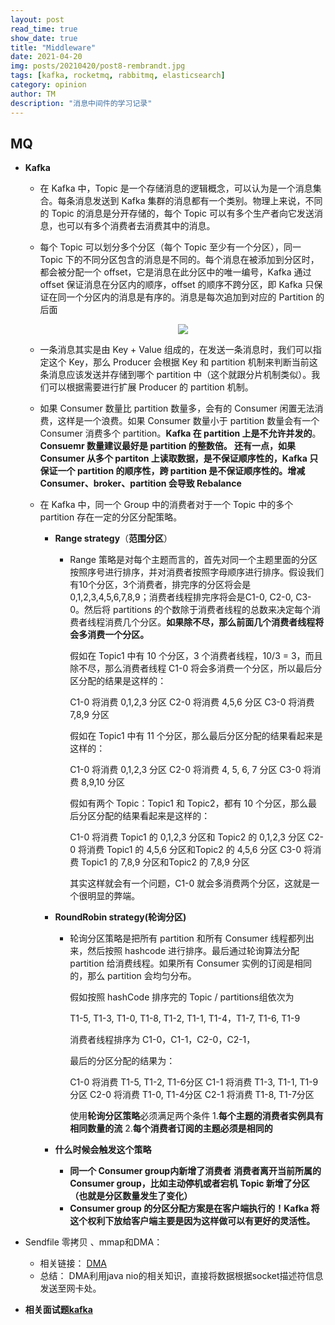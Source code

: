 ```yaml
---
layout: post
read_time: true
show_date: true
title: "Middleware"
date: 2021-04-20
img: posts/20210420/post8-rembrandt.jpg
tags: [kafka, rocketmq, rabbitmq, elasticsearch]
category: opinion
author: TM
description: "消息中间件的学习记录"
---
```

## MQ
* **Kafka**
  
  * 在 Kafka 中，Topic 是一个存储消息的逻辑概念，可以认为是一个消息集合。每条消息发送到 Kafka 集群的消息都有一个类别。物理上来说，不同的 Topic 的消息是分开存储的，每个 Topic 可以有多个生产者向它发送消息，也可以有多个消费者去消费其中的消息。
  
  * 每个 Topic 可以划分多个分区（每个 Topic 至少有一个分区），同一 Topic 下的不同分区包含的消息是不同的。每个消息在被添加到分区时，都会被分配一个 offset，它是消息在此分区中的唯一编号，Kafka 通过 offset 保证消息在分区内的顺序，offset 的顺序不跨分区，即 Kafka 只保证在同一个分区内的消息是有序的。消息是每次追加到对应的 Partition 的后面
  
    <center><img src='https://img-blog.csdnimg.cn/2019011811343340.png?x-oss-process=image/watermark,type_ZmFuZ3poZW5naGVpdGk,shadow_10,text_aHR0cHM6Ly9ibG9nLmNzZG4ubmV0L0RvbmdndWFiYWk=,size_16,color_FFFFFF,t_70'></center>

  * 一条消息其实是由 Key + Value 组成的，在发送一条消息时，我们可以指定这个 Key，那么 Producer 会根据 Key 和 partition 机制来判断当前这条消息应该发送并存储到哪个 partition 中（这个就跟分片机制类似）。我们可以根据需要进行扩展 Producer 的 partition 机制。
  
  * 如果 Consumer 数量比 partition 数量多，会有的 Consumer 闲置无法消费，这样是一个浪费。如果 Consumer 数量小于 partition 数量会有一个 Consumer 消费多个 partition。**Kafka 在 partition 上是不允许并发的**。**Consuemr 数量建议最好是 partition 的整数倍。 还有一点，如果 Consumer 从多个 partiton 上读取数据，是不保证顺序性的，Kafka 只保证一个 partition 的顺序性，跨 partition 是不保证顺序性的。增减 Consumer、broker、partition 会导致 Rebalance**
  
  * 在 Kafka 中，同一个 Group 中的消费者对于一个 Topic 中的多个 partition 存在一定的分区分配策略。
  
    * **Range strategy**（**范围分区**）
  
      * Range 策略是对每个主题而言的，首先对同一个主题里面的分区按照序号进行排序，并对消费者按照字母顺序进行排序。假设我们有10个分区，3个消费者，排完序的分区将会是0,1,2,3,4,5,6,7,8,9；消费者线程排完序将会是C1-0, C2-0, C3-0。然后将 partitions 的个数除于消费者线程的总数来决定每个消费者线程消费几个分区。**如果除不尽，那么前面几个消费者线程将会多消费一个分区。**
  
        假如在 Topic1 中有 10 个分区，3 个消费者线程，10/3 = 3，而且除不尽，那么消费者线程 C1-0 将会多消费一个分区，所以最后分区分配的结果是这样的：
  
        C1-0 将消费 0,1,2,3 分区
        C2-0 将消费 4,5,6 分区
        C3-0 将消费 7,8,9 分区
  
        假如在 Topic1 中有 11 个分区，那么最后分区分配的结果看起来是这样的：
  
        C1-0 将消费 0,1,2,3 分区
        C2-0 将消费 4, 5, 6, 7 分区
        C3-0 将消费 8,9,10 分区
  
        假如有两个 Topic：Topic1 和 Topic2，都有 10 个分区，那么最后分区分配的结果看起来是这样的：
  
        C1-0 将消费 Topic1 的 0,1,2,3 分区和 Topic2 的 0,1,2,3 分区
        C2-0 将消费 Topic1 的 4,5,6 分区和Topic2 的 4,5,6 分区 
        C3-0 将消费 Topic1 的 7,8,9 分区和Topic2 的 7,8,9 分区
  
        其实这样就会有一个问题，C1-0 就会多消费两个分区，这就是一个很明显的弊端。
        
  
    * **RoundRobin strategy(轮询分区)**
  
      * 轮询分区策略是把所有 partition 和所有 Consumer 线程都列出来，然后按照 hashcode 进行排序。最后通过轮询算法分配partition 给消费线程。如果所有 Consumer 实例的订阅是相同的，那么 partition 会均匀分布。
  
        假如按照 hashCode 排序完的 Topic / partitions组依次为
  
        T1-5, T1-3, T1-0, T1-8, T1-2, T1-1, T1-4，T1-7, T1-6, T1-9
  
        消费者线程排序为 C1-0，C1-1，C2-0，C2-1，
  
        最后的分区分配的结果为：
  
        C1-0 将消费 T1-5, T1-2, T1-6分区
        C1-1 将消费 T1-3, T1-1, T1-9分区
        C2-0 将消费 T1-0, T1-4分区
        C2-1 将消费 T1-8, T1-7分区
  
        使用**轮询分区策略**必须满足两个条件
        1.**每个主题的消费者实例具有相同数量的流**
        2.**每个消费者订阅的主题必须是相同的**
  
    * **什么时候会触发这个策略**
  
      * **同一个 Consumer group内新增了消费者**
        **消费者离开当前所属的 Consumer group，比如主动停机或者宕机**
        **Topic 新增了分区（也就是分区数量发生了变化）**
      * **Consumer group 的分区分配方案是在客户端执行的！Kafka 将这个权利下放给客户端主要是因为这样做可以有更好的灵活性。**
  
* Sendfile 零拷贝 、mmap和DMA：
  
  * 相关链接： [DMA](https://blog.csdn.net/z69183787/article/details/104760890)
  * 总结： DMA利用java nio的相关知识，直接将数据根据socket描述符信息发送至网卡处。
  
* **相关面试题[kafka](https://developer.aliyun.com/article/740170)**